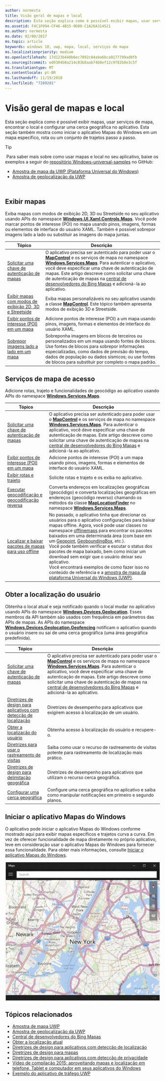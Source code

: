```yaml
---
author: normesta
title: Visão geral de mapas e local
description: Esta seção explica como é possível exibir mapas, usar serviços de mapa, encontrar o local e configurar uma cerca geográfica no aplicativo. Esta seção também mostra como iniciar o app Mapas do Windows em um mapa específico, rota ou um conjunto de trajetos passo a passo.
ms.assetid: F4C1F094-CF46-4B15-9D80-C1A26A314521
ms.author: normesta
ms.date: 02/08/2017
ms.topic: article
keywords: windows 10, uwp, mapa, local, serviços de mapa
ms.localizationpriority: medium
ms.openlocfilehash: 17d123b440b6ec7892c84a9a6bca9177799ad0fb
ms.sourcegitcommit: ed0304b8a214c03b8aab74b8ef12c9f82b8e3c5f
ms.translationtype: MT
ms.contentlocale: pt-BR
ms.lasthandoff: 11/19/2018
ms.locfileid: "7289201"
---
```

# <a name="maps-and-location-overview"></a>Visão geral de mapas e local




Esta seção explica como é possível exibir mapas, usar serviços de mapa, encontrar o local e configurar uma cerca geográfica no aplicativo. Esta seção também mostra como iniciar o aplicativo Mapas do Windows em um mapa específico, rota ou um conjunto de trajetos passo a passo.

> [!TIP]
> Para saber mais sobre como usar mapas e local no seu aplicativo, baixe os exemplos a seguir do [repositório Windows-universal-samples](http://go.microsoft.com/fwlink/p/?LinkId=619979) no GitHub:
-   [Amostra de mapa da UWP (Plataforma Universal do Windows)](http://go.microsoft.com/fwlink/p/?LinkId=619977)
-   [Amostra de geolocalização da UWP](http://go.microsoft.com/fwlink/p/?linkid=533278)

 

## <a name="display-maps"></a>Exibir mapas


Exiba mapas com modos de exibição 2D, 3D ou Streetside no seu aplicativo usando APIs do namespace [**Windows.UI.Xaml.Controls.Maps**](https://msdn.microsoft.com/library/windows/apps/dn610751). Você pode marcar pontos de interesse (POI) no mapa usando pinos, imagens, formas ou elementos de interface do usuário XAML. Também é possível sobrepor imagens lado a lado ou substituir as imagens do mapa juntas.

| Tópico | Descrição |
|-------|-------------|
| [Solicitar uma chave de autenticação de mapas](authentication-key.md) | O aplicativo precisa ser autenticado para poder usar o [**MapControl**](https://msdn.microsoft.com/library/windows/apps/dn637004) e os serviços de mapa no namespace [**Windows.Services.Maps**](https://msdn.microsoft.com/library/windows/apps/dn636979). Para autenticar o aplicativo, você deve especificar uma chave de autenticação de mapas. Este artigo descreve como solicitar uma chave de autenticação de mapas na [central de desenvolvedores do Bing Mapas](https://www.bingmapsportal.com/) e adicioná-la ao aplicativo. |
| [Exibir mapas com modos de exibição 2D, 3D e Streetside](display-maps.md) | Exiba mapas personalizáveis no seu aplicativo usando a classe [**MapControl**](https://msdn.microsoft.com/library/windows/apps/dn637004). Este tópico também apresenta modos de exibição 3D e Streetside. |
| [Exibir pontos de interesse (POI) em um mapa](display-poi.md) | Adicione pontos de interesse (POI) a um mapa usando pinos, imagens, formas e elementos de interface do usuário XAML. |
| [Sobrepor imagens lado a lado em um mapa](overlay-tiled-images.md) | Sobreponha imagens em blocos de terceiros ou personalizados em um mapa usando fontes de blocos. Use fontes de blocos para sobrepor informações especializadas, como dados de previsão do tempo, dados de população ou dados sísmicos; ou use fontes de blocos para substituir por completo o mapa padrão. |



## <a name="access-map-services"></a>Serviços de mapa de acesso

Adicione rotas, trajeto e funcionalidades de geocódigo ao aplicativo usando APIs do namespace [**Windows.Services.Maps**](https://msdn.microsoft.com/library/windows/apps/dn636979).

| Tópico | Descrição |
|-----------------------------------------------------------|-----------------------------------------------------------------------------------------------------------------------------------------------------------------------------------------------------------------------------------------------------------------------------------------------------------------------------------------------|
| [Solicitar uma chave de autenticação de mapas](authentication-key.md) | O aplicativo precisa ser autenticado para poder usar o [**MapControl**](https://msdn.microsoft.com/library/windows/apps/dn637004) e os serviços de mapa no namespace [**Windows.Services.Maps**](https://msdn.microsoft.com/library/windows/apps/dn636979). Para autenticar o aplicativo, você deve especificar uma chave de autenticação de mapas. Este artigo descreve como solicitar uma chave de autenticação de mapas na [central de desenvolvedores do Bing Mapas](https://www.bingmapsportal.com/) e adicioná-la ao aplicativo. |
| [Exibir pontos de interesse (POI) em um mapa](display-poi.md) | Adicione pontos de interesse (POI) a um mapa usando pinos, imagens, formas e elementos de interface do usuário XAML. |
| [Exibir rotas e trajeto](routes-and-directions.md) | Solicite rotas e trajeto e os exiba no aplicativo. |
| [Executar geocodificação e geocodificação reversa](geocoding.md) | Converta endereços em localizações geográficas (geocódigo) e converta localizações geográficas em endereços (geocódigo reverso) chamando os métodos da classe [**MapLocationFinder**](https://msdn.microsoft.com/library/windows/apps/dn627550) no namespace [**Windows.Services.Maps**](https://msdn.microsoft.com/library/windows/apps/dn636979). |
| [Localizar e baixar pacotes de mapas para uso offline](https://docs.microsoft.com/uwp/api/windows.services.maps.offlinemaps)| No passado, o aplicativo tinha que direcionar os usuários para o aplicativo configurações para baixar mapas offline. Agora, você pode usar classes no namespace [offlinemaps](https://docs.microsoft.com/en-us/uwp/api/windows.services.maps.offlinemaps) para encontrar os pacotes baixados em uma determinada área (com base em um [Geopoint](https://docs.microsoft.com/uwp/api/Windows.Devices.Geolocation.Geopoint), [GeoboundingBox](https://docs.microsoft.com/en-us/uwp/api/windows.devices.geolocation.geoboundingbox), etc.). <br> Você pode também verificar e escutar o status dos pacotes de mapa baixado, bem como iniciar um download sem exigir que o usuário deixar seu aplicativo. <br> Você encontrará exemplos de como fazer isso no conteúdo de referência e a [amostra de mapa da plataforma Universal do Windows (UWP)](http://go.microsoft.com/fwlink/p/?LinkId=619977).

## <a name="get-the-users-location"></a>Obter a localização do usuário

Obtenha o local atual e seja notificado quando o local mudar no aplicativo usando APIs do namespace [**Windows.Devices.Geolocation**](https://msdn.microsoft.com/library/windows/apps/br225603). Esses membros da API também são usados com frequência em parâmetros das APIs de mapas. As APIs do namespace [**Windows.Devices.Geolocation.Geofencing**](https://msdn.microsoft.com/library/windows/apps/dn263744) notificam o aplicativo quando o usuário insere ou sai de uma cerca geográfica (uma área geográfica predefinida).

| Tópico | Descrição |
|-------------------------------------------------------------------|---------------------------------------------------------------------------------------------------------------------------------------------------------------------------------------------------------------------------------------------------------------------------------------------------------------------------------------------------------------------------------------------------------------------------------------------------------------------------------------|
| [Solicitar uma chave de autenticação de mapas](authentication-key.md) | O aplicativo precisa ser autenticado para poder usar o [**MapControl**](https://msdn.microsoft.com/library/windows/apps/dn637004) e os serviços de mapa no namespace [**Windows.Services.Maps**](https://msdn.microsoft.com/library/windows/apps/dn636979). Para autenticar o aplicativo, você deve especificar uma chave de autenticação de mapas. Este artigo descreve como solicitar uma chave de autenticação de mapas na [central de desenvolvedores do Bing Mapas](https://www.bingmapsportal.com/) e adicioná-la ao aplicativo. |
| [Diretrizes de design para aplicativos com detecção de localização](guidelines-and-checklist-for-detecting-location.md) | Diretrizes de desempenho para aplicativos que exigirem acesso à localização de um usuário. |
| [Obter a localização do usuário](get-location.md) | Obtenha acesso à localização do usuário e recupere-o. | 
| [Diretrizes para usar o rastreamento de visitas](guidelines-for-visits.md) | Saiba como usar o recurso de rastreamento de visitas potente para rastreamento de localização mais prático. |
| [Diretrizes de design para delimitação geográfica](guidelines-for-geofencing.md) | Diretrizes de desempenho para aplicativos que utilizam o recurso cerca geográfica. |
| [Configurar uma cerca geográfica](set-up-a-geofence.md) | Configure uma cerca geográfica no aplicativo e saiba como manipular notificações em primeiro e segundo planos. |

## <a name="launch-the-windows-maps-app"></a>Iniciar o aplicativo Mapas do Windows

O aplicativo pode iniciar o aplicativo Mapas do Windows conforme mostrado aqui para exibir mapas específicos e trajetos curva a curva. Em vez de oferecer funcionalidade de mapa diretamente no próprio aplicativo, leve em consideração usar o aplicativo Mapas do Windows para fornecer essa funcionalidade. Para obter mais informações, consulte [Iniciar o aplicativo Mapas do Windows](https://msdn.microsoft.com/library/windows/apps/mt228341).

![um exemplo do aplicativo Mapas do Windows.](images/mapnyc.png)

## <a name="related-topics"></a>Tópicos relacionados

* [Amostra de mapa UWP](http://go.microsoft.com/fwlink/p/?LinkId=619977)
* [Amostra de geolocalização da UWP](http://go.microsoft.com/fwlink/p/?linkid=533278)
* [Central de desenvolvedores do Bing Mapas](https://www.bingmapsportal.com/)
* [Obter a localização atual](get-location.md)
* [Diretrizes de design para aplicativos com detecção de localização](guidelines-and-checklist-for-detecting-location.md)
* [Diretrizes de design para mapas](controls-map.md)
* [Diretrizes de design para aplicativos com detecção de privacidade](https://msdn.microsoft.com/library/windows/apps/hh768223)
* [Vídeo de compilação 2015: aproveitando mapas e localização em telefone, Tablet e computador em seus aplicativos do Windows](https://channel9.msdn.com/Events/Build/2015/2-757)
* [Exemplo do aplicativo de tráfego UWP](http://go.microsoft.com/fwlink/p/?LinkId=619982)
